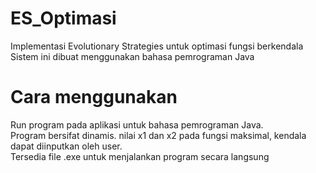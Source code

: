 # ES_Optimasi
Implementasi Evolutionary Strategies untuk optimasi fungsi berkendala<br>
Sistem ini dibuat menggunakan bahasa pemrograman Java

# Cara menggunakan
Run program pada aplikasi untuk bahasa pemrograman Java.<br>
Program bersifat dinamis. nilai x1 dan x2 pada fungsi maksimal, kendala dapat diinputkan oleh user.<br>
Tersedia file .exe untuk menjalankan program secara langsung<br><br>

